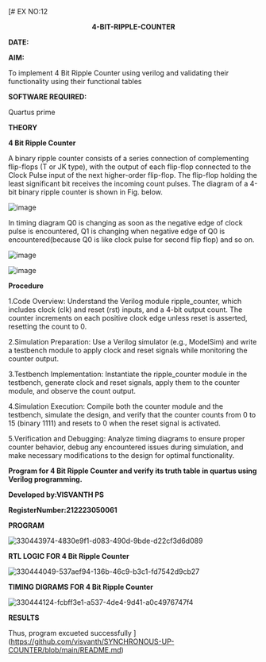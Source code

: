 [# EX NO:12
<P align='center'> <b>4-BIT-RIPPLE-COUNTER</b>

**DATE:**

**AIM:**

To implement  4 Bit Ripple Counter using verilog and validating their functionality using their functional tables

**SOFTWARE REQUIRED:**

Quartus prime

**THEORY**

**4 Bit Ripple Counter**

A binary ripple counter consists of a series connection of complementing flip-flops (T or JK type), with the output of each flip-flop connected to the Clock Pulse input of the next higher-order flip-flop. The flip-flop holding the least significant bit receives the incoming count pulses. The diagram of a 4-bit binary ripple counter is shown in Fig. below.

![image](https://github.com/naavaneetha/4-BIT-RIPPLE-COUNTER/assets/154305477/cb4b74d4-31ab-4359-95d0-d22e67daba13)

In timing diagram Q0 is changing as soon as the negative edge of clock pulse is encountered, Q1 is changing when negative edge of Q0 is encountered(because Q0 is like clock pulse for second flip flop) and so on.

![image](https://github.com/naavaneetha/4-BIT-RIPPLE-COUNTER/assets/154305477/a573a7d6-014e-4e54-93e6-e2ac9530960b)

![image](https://github.com/naavaneetha/4-BIT-RIPPLE-COUNTER/assets/154305477/85e1958a-2fc1-49bb-9a9f-d58ccbf3663c)

**Procedure**

1.Code Overview: Understand the Verilog module ripple_counter, which includes clock (clk) and reset (rst) inputs, and a 4-bit output count. The counter increments on each positive clock edge unless reset is asserted, resetting the count to 0.

2.Simulation Preparation: Use a Verilog simulator (e.g., ModelSim) and write a testbench module to apply clock and reset signals while monitoring the counter output.

3.Testbench Implementation: Instantiate the ripple_counter module in the testbench, generate clock and reset signals, apply them to the counter module, and observe the count output.

4.Simulation Execution: Compile both the counter module and the testbench, simulate the design, and verify that the counter counts from 0 to 15 (binary 1111) and resets to 0 when the reset signal is activated.

5.Verification and Debugging: Analyze timing diagrams to ensure proper counter behavior, debug any encountered issues during simulation, and make necessary modifications to the design for optimal functionality.


**Program for 4 Bit Ripple Counter and verify its truth table in quartus using Verilog programming.**

**Developed by:VISVANTH PS**

**RegisterNumber:212223050061**

**PROGRAM**

![330443974-4830e9f1-d083-490d-9bde-d22cf3d6d089](https://github.com/karuniya2005/4-BIT-RIPPLE-COUNTER/assets/161425769/de75b5a7-8cf6-4f5a-978a-46cf59bdf177)

**RTL LOGIC FOR 4 Bit Ripple Counter**

![330444049-537aef94-136b-46c9-b3c1-fd7542d9cb27](https://github.com/karuniya2005/4-BIT-RIPPLE-COUNTER/assets/161425769/e8a9f0f9-1217-4e48-a364-3c4551f4f567)

**TIMING DIGRAMS FOR 4 Bit Ripple Counter**

![330444124-fcbff3e1-a537-4de4-9d41-a0c4976747f4](https://github.com/karuniya2005/4-BIT-RIPPLE-COUNTER/assets/161425769/855631ba-ee38-4d53-834c-e35d513cf2f8)

**RESULTS**

 Thus, program excueted successfully
](https://github.com/visvanth/SYNCHRONOUS-UP-COUNTER/blob/main/README.md)

